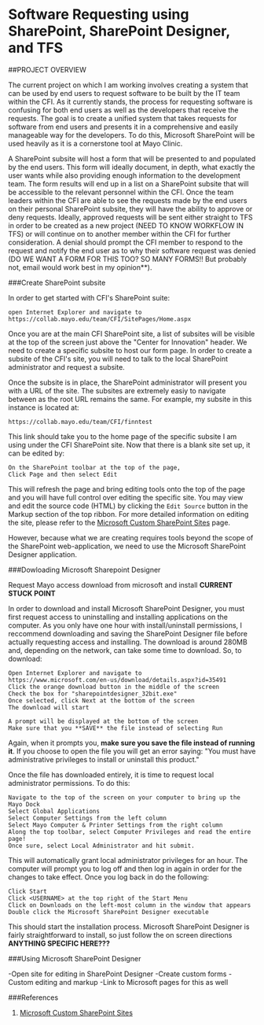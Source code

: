 Software Requesting using SharePoint, SharePoint Designer, and TFS
===================================================================


##PROJECT OVERVIEW

The current project on which I am working involves creating a system that can be used by end users to request software to be built by the IT team within the CFI. As it currently stands, the process for requesting software is confusing for both end users as well as the developers that receive the requests. The goal is to create a unified system that takes requests for software from end users and presents it in a comprehensive and easily manageable way for the developers. To do this, Microsoft SharePoint will be used heavily as it is a cornerstone tool at Mayo Clinic. 

A SharePoint subsite will host a form that will be presented to and populated by the end users. This form will ideally document, in depth, what exactly the user wants while also providing enough information to the development team. The form results will end up in a list on a SharePoint subsite that will be accessible to the relevant personnel within the CFI. Once the team leaders within the CFI are able to see the requests made by the end users on their personal SharePoint subsite, they will have the ability to approve or deny requests. Ideally, approved requests will be sent either straight to TFS in order to be created as a new project (NEED TO KNOW WORKFLOW IN TFS) or will continue on to another member within the CFI for further consideration. A denial should prompt the CFI member to respond to the request and notify the end user as to why their software request was denied (DO WE WANT A FORM FOR THIS TOO? SO MANY FORMS!! But probably not, email would work best in my opinion**). 


###Create SharePoint subsite

In order to get started with CFI's SharePoint suite:

```
open Internet Explorer and navigate to
https://collab.mayo.edu/team/CFI/SitePages/Home.aspx
```

Once you are at the main CFI SharePoint site, a list of subsites will be visible at the top of the screen just above the "Center for Innovation" header. We need to create a specific subsite to host our form page.
In order to create a subsite of the CFI's site, you will need to talk to the local SharePoint administrator and request a subsite. 

Once the subsite is in place, the SharePoint administrator will present you with a URL of the site. The subsites are extremely easiy to navigate between as the root URL remains the same. For example, my subsite in this instance is located at:

```
https://collab.mayo.edu/team/CFI/finntest
```

This link should take you to the home page of the specific subsite I am using under the CFI SharePoint site. Now that there is a blank site set up, it can be edited by:

```
On the SharePoint toolbar at the top of the page,
Click Page and then select Edit
```

This will refresh the page and bring editing tools onto the top of the page and you will have full control over editing the specific site. You may view and edit the source code  (HTML) by clicking the `Edit Source` button in the Markup section of the top ribbon. For more detailed information on editing the site, please refer to the [Microsoft Custom SharePoint Sites][1] page.

However, because what we are creating requires tools beyond the scope of the SharePoint web-application, we need to use the Microsoft SharePoint Designer application.

###Dowloading Microsoft Sharepoint Designer

Request Mayo access
download from microsoft and install
**CURRENT STUCK POINT**


In order to download and install Microsoft SharePoint Designer, you must first request access to uninstalling and installing applications on the computer. As you only have one hour with install/uninstall permissions, I reccommend downloading and saving the SharePoint Designer file before actually requesting access and installing. The download is around 280MB and, depending on the network, can take some time to download. So, to download:
```
Open Internet Explorer and navigate to
https://www.microsoft.com/en-us/download/details.aspx?id=35491
Click the orange download button in the middle of the screen
Check the box for "sharepointdesigner_32bit.exe"
Once selected, click Next at the bottom of the screen
The download will start
```

```
A prompt will be displayed at the bottom of the screen
Make sure that you **SAVE** the file instead of selecting Run
```

Again, when it prompts you, **make sure you save the file instead of running it**. If you choose to open the file you will get an error saying: "You must have administrative privileges to install or uninstall this product."

Once the file has downloaded entirely, it is time to request local administrator permissions. To do this:
```
Navigate to the top of the screen on your computer to bring up the Mayo Dock
Select Global Applications
Select Computer Settings from the left column
Select Mayo Computer & Printer Settings from the right column 
Along the top toolbar, select Computer Privileges and read the entire page!
Once sure, select Local Administrator and hit submit. 
```

 This will automatically grant local administrator privileges for an hour. The computer will prompt you to log off and then log in again in order for the changes to take effect. Once you log back in do the following:

```
Click Start
Click <USERNAME> at the top right of the Start Menu
Click on Downloads on the left-most column in the window that appears
Double click the Microsoft SharePoint Designer executable
```
 
This should start the installation process. Microsoft SharePoint Designer is fairly straightforward to install, so just follow the on screen directions **ANYTHING SPECIFIC HERE???**


###Using Microsoft SharePoint Designer

-Open site for editing in SharePoint Designer
-Create custom forms
-Custom editing and markup
-Link to Microsoft pages for this as well



###References
1. [Microsoft Custom SharePoint Sites][1]


[1]: https://msdn.microsoft.com/en-us/library/dd583126(v=office.11).aspx "Editing Microsoft SharePoint Sites"







